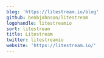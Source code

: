 ```yaml
---
blog: 'https://litestream.io/blog'
github: benbjohnson/litestream
logohandle: litestreamio
sort: litestream
title: Litestream
twitter: litestreamio
website: 'https://litestream.io/'
---
```

